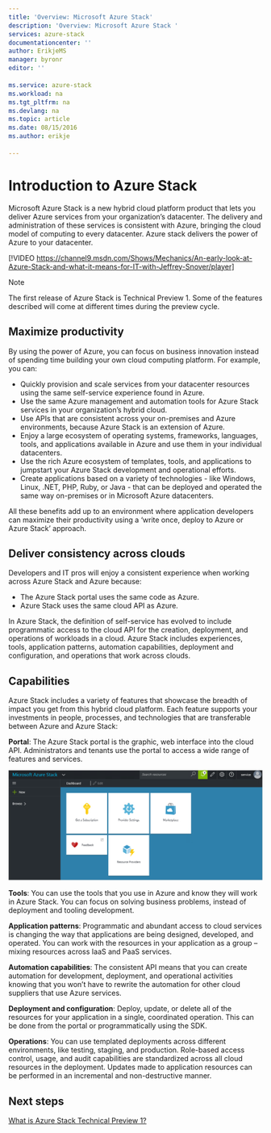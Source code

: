 ```yaml
---
title: 'Overview: Microsoft Azure Stack'
description: 'Overview: Microsoft Azure Stack '
services: azure-stack
documentationcenter: ''
author: ErikjeMS
manager: byronr
editor: ''

ms.service: azure-stack
ms.workload: na
ms.tgt_pltfrm: na
ms.devlang: na
ms.topic: article
ms.date: 08/15/2016
ms.author: erikje

---
```

# Introduction to Azure Stack
Microsoft Azure Stack is a new hybrid cloud platform product that lets you deliver Azure services from your organization’s datacenter. The delivery and administration of these services is consistent with Azure, bringing the cloud model of computing to every datacenter. Azure stack delivers the power of Azure to your datacenter.

[!VIDEO https://channel9.msdn.com/Shows/Mechanics/An-early-look-at-Azure-Stack-and-what-it-means-for-IT-with-Jeffrey-Snover/player]


> [!NOTE]
> The first release of Azure Stack is Technical Preview 1. Some of the features described will come at different times during the preview cycle.
> 
> 

## Maximize productivity
By using the power of Azure, you can focus on business innovation instead of spending time building your own cloud computing platform. For example, you can:

* Quickly provision and scale services from your datacenter resources using the same self-service experience found in Azure. 
* Use the same Azure management and automation tools for Azure Stack services in your organization’s hybrid cloud.
* Use APIs that are consistent across your on-premises and Azure environments, because Azure Stack is an extension of Azure.
* Enjoy a large ecosystem of operating systems, frameworks, languages, tools, and applications available in Azure and use them in your individual datacenters.
* Use the rich Azure ecosystem of templates, tools, and applications to jumpstart your Azure Stack development and operational efforts.
* Create applications based on a variety of technologies - like Windows, Linux, .NET, PHP, Ruby, or Java - that can be deployed and operated the same way on-premises or in Microsoft Azure datacenters.

All these benefits add up to an environment where application developers can maximize their productivity using a ‘write once, deploy to Azure or Azure Stack’ approach.

## Deliver consistency across clouds
Developers and IT pros will enjoy a consistent experience when working across Azure Stack and Azure because:

* The Azure Stack portal uses the same code as Azure.
* Azure Stack uses the same cloud API as Azure. 

In Azure Stack, the definition of self-service has evolved to include programmatic access to the cloud API for the creation, deployment, and operations of workloads in a cloud. Azure Stack includes experiences, tools, application patterns, automation capabilities, deployment and configuration, and operations that work across clouds. 

## Capabilities
Azure Stack includes a variety of features that showcase the breadth of impact you get from this hybrid cloud platform. Each feature supports your investments in people, processes, and technologies that are transferable between Azure and Azure Stack:

**Portal**: The Azure Stack portal is the graphic, web interface into the cloud API. Administrators and tenants use the portal to access a wide range of features and services.

  ![portal](media/azure-stack-key-features/image3.png)

**Tools**: You can use the tools that you use in Azure and know they will work in Azure Stack. You can focus on solving business problems, instead of deployment and tooling development. 

**Application patterns**: Programmatic and abundant access to cloud services is changing the way that applications are being designed, developed, and operated. You can work with the resources in your application as a group – mixing resources across IaaS and PaaS services. 

**Automation capabilities**: The consistent API means that you can create automation for development, deployment, and operational activities knowing that you won’t have to rewrite the automation for other cloud suppliers that use Azure services.

**Deployment and configuration**: Deploy, update, or delete all of the resources for your application in a single, coordinated operation. This can be done from the portal or programmatically using the SDK. 

**Operations**: You can use templated deployments across different environments, like testing, staging, and production. Role-based access control, usage, and audit capabilities are standardized across all cloud resources in the deployment. Updates made to application resources can be performed in an incremental and non-destructive manner.

## Next steps
[What is Azure Stack Technical Preview 1?](azure-stack-poc.md)

